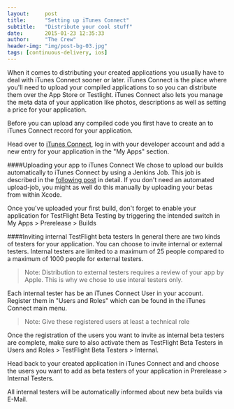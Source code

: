 ```yaml
---
layout:     post
title:      "Setting up iTunes Connect"
subtitle:   "Distribute your cool stuff"
date:       2015-01-23 12:35:33
author:     "The Crew"
header-img: "img/post-bg-03.jpg"
tags: [continuous-delivery, ios]
---
```


When it comes to distributing your created applications you usually have to deal with iTunes Connect sooner or later. iTunes Connect is the place where you'll need to upload your compiled applications to so you can distribute them over the App Store or Testlight. 
iTunes Connect also lets you manage the meta data of your application like photos, descriptions as well as setting a price for your application.

Before you can upload any compiled code you first have to create an to iTunes Connect record for your application.

Head over to [iTunes Connect](https://itunesconnect.apple.com/), log in with your developer account and add a new entry for your application in the "My Apps" section.

####Uploading your app to iTunes Connect
We chose to upload our builds automatically to iTunes Connect by using a Jenkins Job. This job is described in the [following post](http://ciforios.github.io/2015/01/24/Uploading_to_iTunes_Connect/) in detail. If you don't need an automated upload-job, you might as well do this manually by uploading your betas from within Xcode.

Once you've uploaded your first build, don't forget to enable your application for TestFlight Beta Testing by triggering the intended switch in My Apps > Prerelease > Builds

####Inviting internal TestFlight beta testers
In general there are two kinds of testers for your application. You can choose to invite internal or external testers. Internal testers are limited to a maximum of 25 people compared to a maximum of 1000 people for external testers.

> Note: Distribution to external testers requires a review of your app by Apple. This is why we chose to use interal testers only.

Each internal tester has be an iTunes Connect User in your account. Register them in "Users and Roles" which can be found in the iTunes Connect main menu.

> Note: Give these registered users at least a technical role

Once the registration of the users you want to invite as internal beta testers are complete, make sure to also activate them as TestFlight Beta Testers in Users and Roles > TestFlight Beta Testers > Internal.

Head back to your created application in iTunes Connect and and choose the users you want to add as beta testers of your application in Prerelease > Internal Testers.

All internal testers will be automatically informed about new beta builds via E-Mail.
